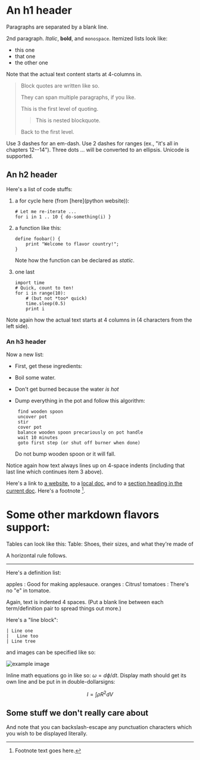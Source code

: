 An h1 header
============

Paragraphs are separated by a blank line.

2nd paragraph. *Italic*, **bold**, and `monospace`. Itemized lists
look like:

  * this one
  * that one
  * the other one

Note that the actual text
content starts at 4-columns in.

> Block quotes are
> written like so.
>
> They can span multiple paragraphs,
> if you like.
>
> This is the first level of quoting.
>
> > This is nested blockquote.
>
> Back to the first level.


Use 3 dashes for an em-dash. Use 2 dashes for ranges (ex., "it's all
in chapters 12--14"). Three dots ... will be converted to an ellipsis.
Unicode is supported.



An h2 header
------------

Here's a list of code stuffs:

 1. a for cycle here (from [here](python website)):

        # Let me re-iterate ...
        for i in 1 .. 10 { do-something(i) }

 2. a function like this:

        define foobar() {
            print "Welcome to flavor country!";
        }
    
    Note how the function can be declared as _static_.

 3. one last

        import time
        # Quick, count to ten!
        for i in range(10):
            # (but not *too* quick)
            time.sleep(0.5)
            print i

Note again how the actual text starts at 4 columns in (4 characters
from the left side).



### An h3 header ###

Now a new list:

 * First, get these ingredients:
 * Boil some water.
 * Don't get burned because the water *is hot*
 * Dump 
    everything 
    in the pot and follow
    this algorithm:

        find wooden spoon
        uncover pot
        stir
        cover pot
        balance wooden spoon precariously on pot handle
        wait 10 minutes
        goto first step (or shut off burner when done)

    Do not bump wooden spoon or it will fall.

Notice again how text always lines up on 4-space indents (including
that last line which continues item 3 above).

Here's a link to [a website](http://foo.bar), to a [local
doc](local-doc.html), and to a [section heading in the current
doc](#an-h2-header). Here's a footnote [^1].

[^1]: Footnote text goes here.


# Some other markdown flavors support:

Tables can look like this:
Table: Shoes, their sizes, and what they're made of

A horizontal rule follows.

***

Here's a definition list:

apples
  : Good for making applesauce.
oranges
  : Citrus!
tomatoes
  : There's no "e" in tomatoe.

Again, text is indented 4 spaces. (Put a blank line between each
term/definition pair to spread things out more.)

Here's a "line block":

    | Line one
    |   Line too
    | Line tree

and images can be specified like so:

![example image](example-image.jpg "An exemplary image")

Inline math equations go in like so: $\omega = d\phi / dt$. Display
math should get its own line and be put in in double-dollarsigns:

$$I = \int \rho R^{2} dV$$

## Some stuff we don't really care about

And note that you can backslash-escape any punctuation characters
which you wish to be displayed literally.